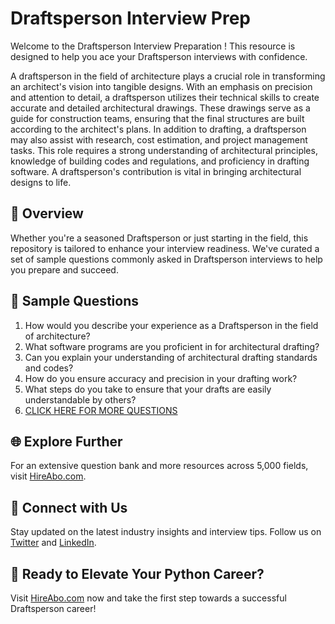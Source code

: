 # Draftsperson Interview Prep

Welcome to the Draftsperson Interview Preparation ! This resource is designed to help you ace your Draftsperson interviews with confidence.

A draftsperson in the field of architecture plays a crucial role in transforming an architect's vision into tangible designs. With an emphasis on precision and attention to detail, a draftsperson utilizes their technical skills to create accurate and detailed architectural drawings. These drawings serve as a guide for construction teams, ensuring that the final structures are built according to the architect's plans. In addition to drafting, a draftsperson may also assist with research, cost estimation, and project management tasks. This role requires a strong understanding of architectural principles, knowledge of building codes and regulations, and proficiency in drafting software. A draftsperson's contribution is vital in bringing architectural designs to life.

## 🚀 Overview

Whether you're a seasoned Draftsperson or just starting in the field, this repository is tailored to enhance your interview readiness. We've curated a set of sample questions commonly asked in Draftsperson interviews to help you prepare and succeed.

## 📝 Sample Questions

1. How would you describe your experience as a Draftsperson in the field of architecture?
2. What software programs are you proficient in for architectural drafting?
3. Can you explain your understanding of architectural drafting standards and codes?
4. How do you ensure accuracy and precision in your drafting work?
5. What steps do you take to ensure that your drafts are easily understandable by others?
6. [CLICK HERE FOR MORE QUESTIONS](https://hireabo.com/job/6_3_6/Draftsperson)

## 🌐 Explore Further

For an extensive question bank and more resources across 5,000 fields, visit [HireAbo.com](https://www.hireabo.com).

## 📱 Connect with Us

Stay updated on the latest industry insights and interview tips. Follow us on [Twitter](https://twitter.com/hireabo) and [LinkedIn](https://www.linkedin.com/in/hire-abo-3609972a8/).

## 🚀 Ready to Elevate Your Python Career?

Visit [HireAbo.com](https://www.hireabo.com) now and take the first step towards a successful Draftsperson career!